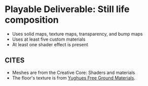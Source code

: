 # Playable Deliverable: Still life composition
- Uses solid maps, texture maps, transparency, and bump maps
- Uses at least five custom materials
- At least one shader effect is present



## CITES
- Meshes are from the Creative Core: Shaders and materials
- The floor's texture is from [Yughues Free Ground Materials](https://assetstore.unity.com/packages/2d/textures-materials/floors/yughues-free-ground-materials-13001).

